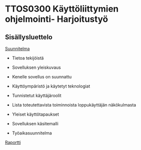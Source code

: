 # TTOS0300 Käyttöliittymien ohjelmointi- Harjoitustyö

## Sisällysluettelo

[Suunnitelma](Specs/Specs.md)

- Tietoa tekijöistä

- Sovelluksen yleiskuvaus

- Kenelle sovellus on suunnattu

- Käyttöympäristö ja käytetyt teknologiat

- Tunnistetut käyttäjäroolit

- Lista toteutettavista toiminnoista loppukäyttäjän näkökulmasta

- Yleiset käyttötapaukset

- Sovelluksen käsitemalli

- Työaikasuunnitelma

[Raportti](Specs/raportti.md)

